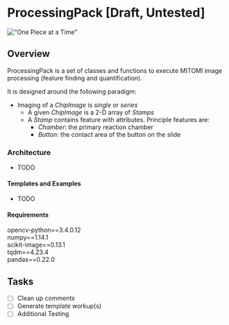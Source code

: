 # ProcessingPack [Draft, Untested]
!["One Piece at a Time"](/resources/chip-working.png)

## Overview
ProcessingPack is a set of classes and functions to execute MITOMI image processing (feature finding and quantification). 

It is designed around the following paradigm:
 - Imaging of a *ChipImage* is *single* or *series*
 	- A given *ChipImage* is a 2-D array of *Stamps*
 	- A *Stamp* contains feature with attributes. Principle features are:
 		- *Chamber*: the primary reaction chamber
 		- *Button*: the contact area of the button on the slide

### Architecture
- TODO

#### Templates and Examples
- TODO

#### Requirements
opencv-python==3.4.0.12<br>
numpy==1.14.1<br>
scikit-image==0.13.1<br>
tqdm==4.23.4<br>
pandas==0.22.0<br>

## Tasks
- [ ] Clean up comments
- [ ] Generate template workup(s)
- [ ] Additional Testing
